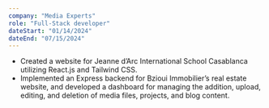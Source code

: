 ```yaml
---
company: "Media Experts"
role: "Full-Stack developer"
dateStart: "01/14/2024"
dateEnd: "07/15/2024"
---
```


- Created a website for Jeanne d’Arc International School Casablanca utilizing React.js and Tailwind CSS.
- Implemented an Express backend for Bzioui Immobilier’s real estate website, and developed a dashboard for managing the addition, upload, editing, and deletion of media files, projects, and blog content.
